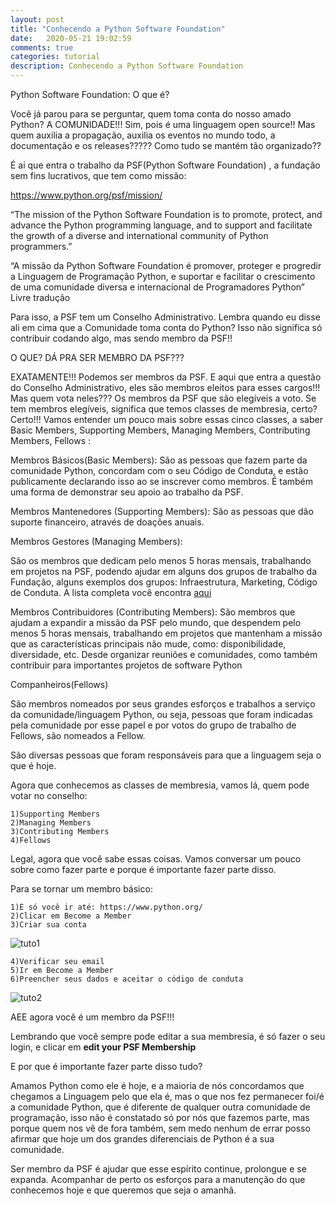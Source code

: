 ```yaml
---
layout: post
title: "Conhecendo a Python Software Foundation"
date:   2020-05-21 19:02:59
comments: true
categories: tutorial
description: Conhecendo a Python Software Foundation
---
```


Python Software Foundation:  O que é?

Você já parou para se perguntar, quem toma conta do nosso amado Python? A COMUNIDADE!!! Sim, pois é uma linguagem open source!! Mas quem auxilia a propagação, auxilia os eventos no mundo todo, a documentação e os releases????? Como tudo se mantém tão organizado??

É ai que entra o trabalho da PSF(Python Software Foundation) , a fundação sem fins lucrativos, que tem como missão:

https://www.python.org/psf/mission/


“The mission of the Python Software Foundation is to promote, protect, and advance the Python programming language, and to support and facilitate the growth of a diverse and international community of Python programmers.”

“A missão da Python Software Foundation é promover, proteger e progredir a Linguagem de Programação Python, e suportar e facilitar o crescimento de uma comunidade diversa e internacional de Programadores Python”
Livre tradução

Para isso, a PSF tem um Conselho Administrativo. Lembra quando eu disse ali em cima que a Comunidade toma conta do Python? Isso não significa só contribuir codando algo, mas sendo membro da PSF!!

O QUE? DÁ PRA SER MEMBRO DA PSF???

EXATAMENTE!!! Podemos ser membros da PSF. E aqui que entra a questão do Conselho Administrativo, eles são membros eleitos para esses cargos!!! Mas quem vota neles??? Os membros da PSF que são elegíveis a voto. Se tem membros elegíveis, significa que temos classes de membresia, certo? Certo!!! Vamos entender um pouco mais sobre essas cinco classes, a saber Basic Members, Supporting Members, Managing Members, Contributing Members, Fellows :

Membros Básicos(Basic Members):
São as pessoas que fazem parte da comunidade Python, concordam com o seu Código de Conduta, e estão publicamente declarando isso ao se inscrever como membros. É também uma forma de demonstrar seu apoio ao trabalho da PSF.


Membros Mantenedores (Supporting Members):
São as pessoas que dão suporte financeiro, através de doações anuais.

Membros Gestores (Managing Members):

São os membros que dedicam pelo menos 5 horas mensais, trabalhando em projetos na PSF, podendo ajudar em alguns dos grupos de trabalho da Fundação, alguns exemplos dos grupos: Infraestrutura, Marketing, Código de Conduta.  A lista completa você encontra [aqui](https://www.python.org/psf/committees/)

Membros Contribuidores (Contributing Members):
São membros que ajudam a expandir a missão da PSF pelo mundo, que despendem pelo menos 5 horas mensais, trabalhando em projetos que mantenham a missão que as características principais não mude, como: disponibilidade, diversidade, etc.  Desde organizar reuniões e comunidades, como também contribuir para importantes projetos de software Python

Companheiros(Fellows)

São membros nomeados por seus grandes esforços e trabalhos a serviço da comunidade/linguagem Python, ou seja, pessoas que foram indicadas pela comunidade por esse papel e por votos do grupo de trabalho de Fellows, são nomeados a Fellow. 

São diversas pessoas que foram responsáveis para que a linguagem seja o que é hoje.

Agora que conhecemos as classes de membresia, vamos lá, quem pode votar no conselho:

    1)Supporting Members
    2)Managing Members
    3)Contributing Members
    4)Fellows

Legal, agora que você sabe essas coisas. Vamos conversar um pouco  sobre como fazer parte e porque é importante fazer parte disso.

Para se tornar um membro básico:

    1)É só você ir até: https://www.python.org/
    2)Clicar em Become a Member
    3)Criar sua conta

![tuto1](\assets\video\criando_continha_2.gif)

    4)Verificar seu email
    5)Ir em Become a Member
    6)Preencher seus dados e aceitar o código de conduta

![tuto2](\assets\video\edicao_membresia.gif)

AEE agora você é um membro da PSF!!!

Lembrando que você sempre pode editar a sua membresia, é só fazer o seu login, e clicar em **edit your PSF Membership**

E por que é importante fazer parte disso tudo?

Amamos Python como ele é hoje, e a maioria de nós concordamos que chegamos a Linguagem pelo que ela é, mas o que nos fez permanecer foi/é a comunidade Python, que é diferente de qualquer outra comunidade de programação, isso não é constatado só por nós que fazemos parte, mas porque quem nos vê de fora também, sem medo nenhum de errar posso afirmar que hoje um dos grandes diferenciais de Python é a sua comunidade.

Ser membro da PSF é ajudar que esse espírito continue, prolongue e se expanda. Acompanhar de perto os esforços para a manutenção do que conhecemos hoje e que queremos que seja o amanhã.
